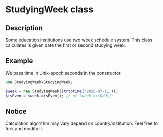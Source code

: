 # StudyingWeek class

## Description

Some education institutions use two week schedule system. This class calculates is given date the first or second studying week.

## Example

We pass time in Unix-epoch seconds in the constructor.

```php
use StudyingWeek\StudyingWeek;

$week = new StudyingWeek(strtotime('2020-07-11'));
$isEven = $week->isEven(); // or $week->isOdd();
```

## Notice

Calculation algorithm may vary depend on country/institution. Feel free to fork and modify it.
